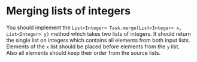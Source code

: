 # Merging lists of integers

You should implement the `List<Integer> Task.merge(List<Integer> x, List<Integer> y)` method which takes two lists of 
integers. It  should return the single list on integers which contains all elements from both input lists.  
Elements of the `x` list should be placed before elements from the `y` list.  
Also all elements should keep their order from the source lists.